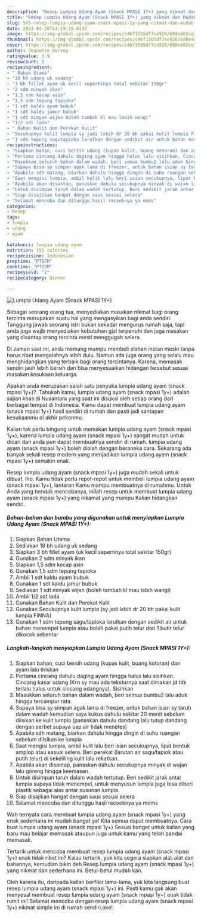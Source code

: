 ```yaml
---
description: "Resep Lumpia Udang Ayam (Snack MPASI 1Y+) yang nikmat dan Mudah Dibuat"
title: "Resep Lumpia Udang Ayam (Snack MPASI 1Y+) yang nikmat dan Mudah Dibuat"
slug: 575-resep-lumpia-udang-ayam-snack-mpasi-1y-yang-nikmat-dan-mudah-dibuat
date: 2021-02-20T13:19:15.814Z
image: https://img-global.cpcdn.com/recipes/c46f15b5df7ce926/680x482cq70/lumpia-udang-ayam-snack-mpasi-1y-foto-resep-utama.jpg
thumbnail: https://img-global.cpcdn.com/recipes/c46f15b5df7ce926/680x482cq70/lumpia-udang-ayam-snack-mpasi-1y-foto-resep-utama.jpg
cover: https://img-global.cpcdn.com/recipes/c46f15b5df7ce926/680x482cq70/lumpia-udang-ayam-snack-mpasi-1y-foto-resep-utama.jpg
author: Jeanette Harvey
ratingvalue: 3.9
reviewcount: 5
recipeingredient:
- " Bahan Utama"
- "18 bh udang uk sedang"
- "3 bh fillet ayam uk kecil sepertinya total sekitar 150gr"
- "2 sdm minyak ikan"
- "1,5 sdm kecap asin"
- "1,5 sdm tepung tapioka"
- "1 sdt kaldu ayam bubuk"
- "1 sdt kaldu jamur bubuk"
- "1 sdt minyak wijen boleh tambah kl mau lebih wangi"
- "1/2 sdt lada"
- " Bahan Kulit dan Perekat Kulit"
- "Secukupnya kulit lumpia sy jadi lebih dr 20 bh pakai kulit lumpia FINNA"
- "1 sdm tepung sagutapioka larutkan dengan sedikit air untuk bahan menempel lumpia atau boleh pakai putih telur dari 1 butir telur dikocok sebentar"
recipeinstructions:
- "Siapkan bahan, cuci bersih udang (kupas kulit, buang kotoran) dan ayam lalu tiriskan"
- "Pertama cincang dahulu daging ayam hingga halus lalu sisihkan. Cincang kasar udang (Krn sy mau ada teksturnya saat dimakan jd tdk terlalu halus untuk cincang udangnya). Sisihkan"
- "Masukkan seluruh bahan dalam wadah, beri semua bumbu2 lalu aduk hingga tercampur rata."
- "Supaya bisa sy simpan agak lama di freezer, untuk bahan isian sy taruh dalam wadah kemudian saya kukus dahulu sekitar 20 menit sebelum diisikan ke kulit lumpia (panaskan dahulu dandang lalu tutup dandang dengan serbet supaya uap air tidak menetes)"
- "Apabila sdh matang, biarkan dahulu hingga dingin di suhu ruangan sebelum diisikan ke lumpia"
- "Saat mengisi lumpia, ambil kulit lalu beri isian secukupnya, lipat bentuk amplop atau sesuai selera. Beri perekat (larutan air sagu/tapiok atau putih telur) di sekeliling kulit lalu rekatkan."
- "Apabila akan disantap, panaskan dahulu secukupnya minyak di wajan lalu goreng hingga keemasan."
- "Untuk disimpan taruh dalam wadah tertutup. Beri sedikit jarak antar lumpia supaya tidak menempel, untuk menyusun lumpia juga bisa diberi plastik sebagai alas antar susunan lumpia."
- "Siap disajikan hangat dengan saus sesuai selera"
- "Selamat mencoba dan ditunggu hasil recooknya ya moms"
categories:
- Resep
tags:
- lumpia
- udang
- ayam

katakunci: lumpia udang ayam 
nutrition: 155 calories
recipecuisine: Indonesian
preptime: "PT17M"
cooktime: "PT33M"
recipeyield: "2"
recipecategory: Dinner

---
```



![Lumpia Udang Ayam (Snack MPASI 1Y+)](https://img-global.cpcdn.com/recipes/c46f15b5df7ce926/680x482cq70/lumpia-udang-ayam-snack-mpasi-1y-foto-resep-utama.jpg)

Sebagai seorang orang tua, menyediakan masakan nikmat bagi orang tercinta merupakan suatu hal yang mengasyikan bagi anda sendiri. Tanggung jawab seorang istri bukan sekadar mengurus rumah saja, tapi anda juga wajib menyediakan kebutuhan gizi terpenuhi dan juga masakan yang disantap orang tercinta mesti menggugah selera.

Di zaman  saat ini, anda memang mampu membeli olahan instan meski tanpa harus ribet mengolahnya lebih dulu. Namun ada juga orang yang selalu mau menghidangkan yang terbaik bagi orang tercintanya. Karena, memasak sendiri jauh lebih bersih dan bisa menyesuaikan hidangan tersebut sesuai masakan kesukaan keluarga. 



Apakah anda merupakan salah satu penyuka lumpia udang ayam (snack mpasi 1y+)?. Tahukah kamu, lumpia udang ayam (snack mpasi 1y+) adalah sajian khas di Nusantara yang saat ini disukai oleh setiap orang dari berbagai tempat di Indonesia. Kamu dapat membuat lumpia udang ayam (snack mpasi 1y+) hasil sendiri di rumah dan pasti jadi santapan kesukaanmu di akhir pekanmu.

Kalian tak perlu bingung untuk memakan lumpia udang ayam (snack mpasi 1y+), karena lumpia udang ayam (snack mpasi 1y+) sangat mudah untuk dicari dan anda pun dapat membuatnya sendiri di rumah. lumpia udang ayam (snack mpasi 1y+) boleh diolah dengan beraneka cara. Sekarang ada banyak sekali resep modern yang menjadikan lumpia udang ayam (snack mpasi 1y+) semakin enak.

Resep lumpia udang ayam (snack mpasi 1y+) juga mudah sekali untuk dibuat, lho. Kamu tidak perlu repot-repot untuk membeli lumpia udang ayam (snack mpasi 1y+), lantaran Kamu mampu membuatnya di rumahmu. Untuk Anda yang hendak mencobanya, inilah resep untuk membuat lumpia udang ayam (snack mpasi 1y+) yang nikamat yang mampu Kalian hidangkan sendiri.

<!--inarticleads1-->

##### Bahan-bahan dan bumbu yang digunakan untuk menyiapkan Lumpia Udang Ayam (Snack MPASI 1Y+):

1. Siapkan  Bahan Utama
1. Sediakan 18 bh udang uk sedang
1. Siapkan 3 bh fillet ayam (uk kecil sepertinya total sekitar 150gr)
1. Gunakan 2 sdm minyak ikan
1. Siapkan 1,5 sdm kecap asin
1. Gunakan 1,5 sdm tepung tapioka
1. Ambil 1 sdt kaldu ayam bubuk
1. Gunakan 1 sdt kaldu jamur bubuk
1. Sediakan 1 sdt minyak wijen (boleh tambah kl mau lebih wangi)
1. Ambil 1/2 sdt lada
1. Gunakan  Bahan Kulit dan Perekat Kulit
1. Gunakan Secukupnya kulit lumpia (sy jadi lebih dr 20 bh pakai kulit lumpia FINNA)
1. Gunakan 1 sdm tepung sagu/tapioka larutkan dengan sedikit air untuk bahan menempel lumpia atau boleh pakai putih telur dari 1 butir telur dikocok sebentar




<!--inarticleads2-->

##### Langkah-langkah menyiapkan Lumpia Udang Ayam (Snack MPASI 1Y+):

1. Siapkan bahan, cuci bersih udang (kupas kulit, buang kotoran) dan ayam lalu tiriskan
1. Pertama cincang dahulu daging ayam hingga halus lalu sisihkan. Cincang kasar udang (Krn sy mau ada teksturnya saat dimakan jd tdk terlalu halus untuk cincang udangnya). Sisihkan
1. Masukkan seluruh bahan dalam wadah, beri semua bumbu2 lalu aduk hingga tercampur rata.
1. Supaya bisa sy simpan agak lama di freezer, untuk bahan isian sy taruh dalam wadah kemudian saya kukus dahulu sekitar 20 menit sebelum diisikan ke kulit lumpia (panaskan dahulu dandang lalu tutup dandang dengan serbet supaya uap air tidak menetes)
1. Apabila sdh matang, biarkan dahulu hingga dingin di suhu ruangan sebelum diisikan ke lumpia
1. Saat mengisi lumpia, ambil kulit lalu beri isian secukupnya, lipat bentuk amplop atau sesuai selera. Beri perekat (larutan air sagu/tapiok atau putih telur) di sekeliling kulit lalu rekatkan.
1. Apabila akan disantap, panaskan dahulu secukupnya minyak di wajan lalu goreng hingga keemasan.
1. Untuk disimpan taruh dalam wadah tertutup. Beri sedikit jarak antar lumpia supaya tidak menempel, untuk menyusun lumpia juga bisa diberi plastik sebagai alas antar susunan lumpia.
1. Siap disajikan hangat dengan saus sesuai selera
1. Selamat mencoba dan ditunggu hasil recooknya ya moms




Wah ternyata cara membuat lumpia udang ayam (snack mpasi 1y+) yang enak sederhana ini mudah banget ya! Kita semua dapat membuatnya. Cara buat lumpia udang ayam (snack mpasi 1y+) Sesuai banget untuk kalian yang baru mau belajar memasak ataupun juga untuk kamu yang telah pandai memasak.

Tertarik untuk mencoba membuat resep lumpia udang ayam (snack mpasi 1y+) enak tidak ribet ini? Kalau tertarik, yuk kita segera siapkan alat-alat dan bahannya, kemudian bikin deh Resep lumpia udang ayam (snack mpasi 1y+) yang nikmat dan sederhana ini. Betul-betul mudah kan. 

Oleh karena itu, daripada kalian berfikir lama-lama, yuk kita langsung buat resep lumpia udang ayam (snack mpasi 1y+) ini. Pasti kamu gak akan menyesal membuat resep lumpia udang ayam (snack mpasi 1y+) enak tidak rumit ini! Selamat mencoba dengan resep lumpia udang ayam (snack mpasi 1y+) nikmat simple ini di rumah sendiri,oke!.


